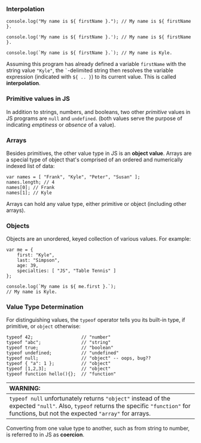 ### Interpolation

```
console.log("My name is ${ firstName }."); // My name is ${ firstName }.

console.log('My name is ${ firstName }.'); // My name is ${ firstName }.

console.log(`My name is ${ firstName }.`); // My name is Kyle.
```

Assuming this program has already defined a variable `firstName` with the string value `"Kyle"`, the `` ` ``-delimited string then resolves the variable expression (indicated with `${ .. }`) to its current value. This is called **interpolation**.

### Primitive values in JS

In addition to strings, numbers, and booleans, two other _primitive_ values in JS programs are `null` and `undefined`. (both values serve the purpose of indicating _emptiness_ or _absence_ of a value).

### Arrays

Besides primitives, the other value type in JS is an **object value**. Arrays are a special type of object that's comprised of an ordered and numerically indexed list of data:

```
var names = [ "Frank", "Kyle", "Peter", "Susan" ];
names.length; // 4
names[0]; // Frank
names[1]; // Kyle
```

Arrays can hold any value type, either primitive or object (including other arrays).

### Objects

Objects are an unordered, keyed collection of various values. For example:

```
var me = {
    first: "Kyle",
    last: "Simpson",
    age: 39,
    specialties: [ "JS", "Table Tennis" ]
};

console.log(`My name is ${ me.first }.`);
// My name is Kyle.
```

### Value Type Determination

For distinguishing values, the `typeof` operator tells you its built-in type, if primitive, or `object` otherwise:

```
typeof 42;                  // "number"
typeof "abc";               // "string"
typeof true;                // "boolean"
typeof undefined;           // "undefined"
typeof null;                // "object" -- oops, bug??
typeof { "a": 1 };          // "object"
typeof [1,2,3];             // "object"
typeof function hello(){};  // "function"
```

| WARNING:                                                                                                                                                                                    |
| :------------------------------------------------------------------------------------------------------------------------------------------------------------------------------------------ |
| `typeof null` unfortunately returns `"object"` instead of the expected `"null"`. Also, `typeof` returns the specific `"function"` for functions, but not the expected `"array"` for arrays. |

Converting from one value type to another, such as from string to number, is referred to in JS as **coercion**.
